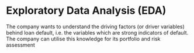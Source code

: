 # Exploratory Data Analysis (EDA)
The company wants to understand the driving factors (or driver variables) behind loan default, i.e. the variables which are strong indicators of default. The company can utilise this knowledge for its portfolio and risk assessment

